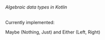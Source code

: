 ###### Algebraic data types in Kotlin

Currently implemented:

Maybe (Nothing, Just) and Either (Left, Right)
